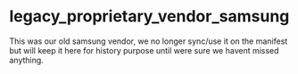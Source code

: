 legacy_proprietary_vendor_samsung
=================================

This was our old samsung vendor, we no longer sync/use it on the manifest but will keep it here for history purpose until were sure we havent missed anything.
